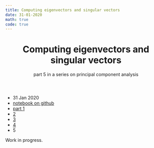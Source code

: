 ```yaml
---
title: Computing eigenvectors and singular vectors
date: 31-01-2020
math: true
code: true
---
```

<!-- {% raw %} -->

<header>
<h1>Computing eigenvectors and singular vectors</h1>
<div class="subh1">part 5 in a series on principal component analysis</div>
</header>

<ul class="links">
	<li>31 Jan 2020</li>
	<li><a href="https://github.com/pbloem/blog/blob/master/2020/pca.ipynb">notebook on github</a></li>
		<li><a href="/blog/pca">part 1</a></li>
		<li><a href="/blog/pca-2">2</a></li>
		<li><a href="/blog/pca-3">3</a></li>		
		<li><a href="/blog/pca-4">4</a></li>
		<li>5</li>

</ul>

Work in progress.

<!-- {% endraw %} -->
